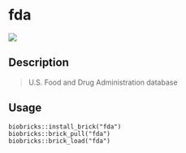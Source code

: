 # fda

<a href="https://github.com/biobricks-ai/fda/actions"><img src="https://github.com/biobricks-ai/fda/actions/workflows/bricktools-check.yaml/badge.svg?branch=main"/></a>

## Description
> U.S. Food and Drug Administration database

## Usage
```{R}
biobricks::install_brick("fda")
biobricks::brick_pull("fda")
biobricks::brick_load("fda")
```
